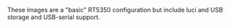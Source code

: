 These images are a "basic" RT5350 configuration but include luci and USB storage and USB-serial support.
